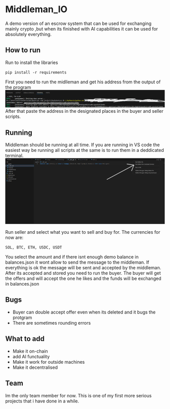 
# Middleman_IO

A demo version of an escrow system that can be used for exchanging mainly crypto ,but when its finished with AI capabilities it can be used for absolutely everything.

## How to run

Run to install the libraries
```
pip install -r requirements
```
First you need to run the midlleman and get his address from the output of the program
![It should look something like this](README/agent_address.png)
After that paste the address in the designated places in the buyer and seller scripts.

## Running
Middleman should be running at all time.
If you are running in VS code the easiest way be running all scripts at the same is to run them in a deddicated terminal.
![Here is the button](README/dedicated_terminal.png)

Run seller and select what you want to sell and buy for.
The currencies for now are:
```
SOL, BTC, ETH, USDC, USDT
```
You select the amount and if there isnt enough demo balance in balances.json it wont allow to send the message to the middleman. If everything is ok the message will be sent and accepted by the middleman. After its accepted and stored you need to run the buyer.
The buyer will get the offers and will accept the one he likes and the funds will be exchanged in balances.json
## Bugs

- Buyer can double accept offer even when its deleted and it bugs the protgram
- There are sometimes rounding errors

## What to add

- Make it on-chain
- add AI functuality
- Make it work for outside machines
- Make it decentralised

## Team
Im the only team member for now. This is one of my first more serious projects that i have done in a while.

